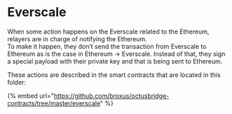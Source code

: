 # Everscale

When some action happens on the Everscale related to the Ethereum, relayers are in charge of notifying the Ethereum. \
To make it happen, they don’t send the transaction from Everscale to Ethereum as is the case in Ethereum → Everscale. Instead of that, they sign a special payload with their private key and that is being sent to Ethereum.

These actions are described in the smart contracts that are located in this folder:

{% embed url="https://github.com/broxus/octusbridge-contracts/tree/master/everscale" %}
